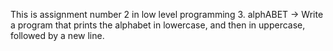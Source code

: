 This is assignment number 2 in low level programming
3. alphABET -> Write a program that prints the alphabet in lowercase, and then in uppercase, followed by a new line.
